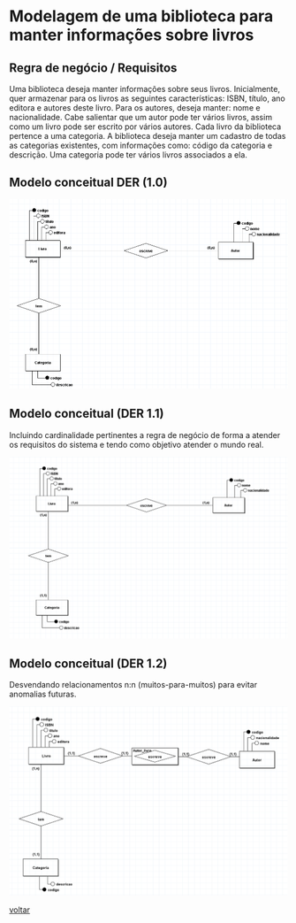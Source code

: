 # Modelagem de uma biblioteca para manter informações sobre livros

## Regra de negócio / Requisitos

Uma biblioteca deseja manter informações sobre seus livros.
Inicialmente, quer armazenar para os livros as seguintes características:
ISBN, título, ano editora e autores deste livro. Para os autores, deseja
manter: nome e nacionalidade. Cabe salientar que um autor pode ter
vários livros, assim como um livro pode ser escrito por vários autores.
Cada livro da biblioteca pertence a uma categoria. A biblioteca deseja
manter um cadastro de todas as categorias existentes, com informações
como: código da categoria e descrição. Uma categoria pode ter vários
livros associados a ela.

## Modelo conceitual DER (1.0)
![Diagrama ER](image.png)

## Modelo conceitual (DER 1.1)

Incluindo cardinalidade pertinentes a regra de negócio de forma a atender os requisitos do sistema e tendo como objetivo atender o mundo real.

![Incluindo cardinalidades](./Captura%20de%20tela%202025-03-07%20145930.png) 

## Modelo conceitual (DER 1.2)

Desvendando relacionamentos n:n (muitos-para-muitos) para evitar anomalias futuras.

![Muitos para muitos](./biblio_cads.png)

[voltar](../../Readme.md)